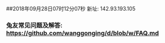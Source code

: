 ##2018年09月28日07时12分07秒 新址: 142.93.193.105
### 兔友常见问题及解答: https://github.com/wanggonging/d/blob/w/FAQ.md
